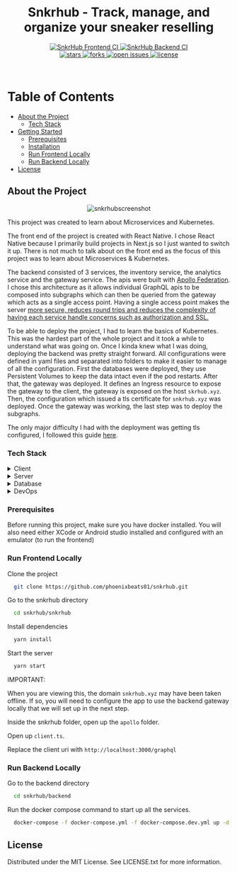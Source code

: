 <div align="center">

  <h1>Snkrhub - Track, manage, and organize your sneaker reselling</h1>

<!-- Badges -->
<p>
  <!-- Ci status -->
  <a href="https://github.com/phoenixbeats01/snkrhub/actions/workflows/frontend.yml">
    <img src="https://github.com/phoenixbeats01/snkrhub/actions/workflows/frontend.yml/badge.svg?style=flat-square" alt="SnkrHub Frontend CI" />
  </a>
  <a href="https://github.com/phoenixbeats01/snkrhub/actions/workflows/backend.yml">
    <img src="https://github.com/phoenixbeats01/snkrhub/actions/workflows/backend.yml/badge.svg?branch=master?style=flat-square" alt="SnkrHub Backend CI" />
  </a>
  
  <br />

  <!-- Repo info -->
  <a href="https://github.com/phoenixbeats01/snkrhub">
    <img src="https://img.shields.io/github/stars/phoenixbeats01/snkrhub?style=flat-square" alt="stars" />
  </a>
  <a href="https://github.com/phoenixbeats01/snkrhub/network/members">
    <img src="https://img.shields.io/github/forks/phoenixbeats01/snkrhub?style=flat-square" alt="forks" />
  </a>
  <a href="https://github.com/phoenixbeats01/snkrhub/issues/">
    <img src="https://img.shields.io/github/issues/phoenixbeats01/snkrhub?style=flat-square" alt="open issues" />
  </a>
  <a href="https://github.com/phoenixbeats01/snkrhub/blob/master/LICENSE">
    <img src="https://img.shields.io/badge/licence-MIT-brightgreen?style=flat-square" alt="license" />
  </a>
</p>
   
<!-- <h4>
    <a href="https://github.com/Louis3797/awesome-readme-template/">View Demo</a>
  <span> · </span>
    <a href="https://github.com/Louis3797/awesome-readme-template">Documentation</a>
  <span> · </span>
    <a href="https://github.com/Louis3797/awesome-readme-template/issues/">Report Bug</a>
  <span> · </span>
    <a href="https://github.com/Louis3797/awesome-readme-template/issues/">Request Feature</a>
  </h4> -->
</div>

<br />

<!-- Table of Contents -->

# Table of Contents

- [About the Project](#about-the-project)
  - [Tech Stack](#tech-stack)
- [Getting Started](#getting-started)
  - [Prerequisites](#prerequisites)
  - [Installation](#installation)
  - [Run Frontend Locally](#run-frontend-locally)
  - [Run Backend Locally](#run-backend-locally)
- [License](#license)

<!-- About the Project -->

## About the Project

<div align="center"> 
    <img src="https://i.ibb.co/hB6Jzfv/snkrhubscreenshot.png" alt="snkrhubscreenshot">
</div>

This project was created to learn about Microservices and Kubernetes.

The front end of the project is created with React Native. I chose React Native because I primarily build projects in Next.js so I just wanted to switch it up. There is not much to talk about on the front end as the focus of this project was to learn about Microservices & Kubernetes.

The backend consisted of 3 services, the inventory service, the analytics service and the gateway service. The apis were built with [Apollo Federation](https://www.apollographql.com/docs/federation/#:~:text=Apollo%20Federation%20is%20a%20powerful,Users). I chose this architecture as it allows individual GraphQL apis to be composed into subgraphs which can then be queried from the gateway which acts as a single access point. Having a single access point makes the server [more secure, reduces round trips and reduces the complexity of having each service handle concerns such as authorization and SSL.](https://docs.microsoft.com/en-us/dotnet/architecture/microservices/architect-microservice-container-applications/direct-client-to-microservice-communication-versus-the-api-gateway-pattern#why-consider-api-gateways-instead-of-direct-client-to-microservice-communication)

To be able to deploy the project, I had to learn the basics of Kubernetes. This was the hardest part of the whole project and it took a while to understand what was going on. Once I kinda knew what I was doing, deploying the backend was pretty straight forward. All configurations were defined in yaml files and separated into folders to make it easier to manage of all the configuration. First the databases were deployed, they use Persistent Volumes to keep the data intact even if the pod restarts. After that, the gateway was deployed. It defines an Ingress resource to expose the gateway to the client, the gateway is exposed on the host `skrhub.xyz`. Then, the configuration which issued a tls certificate for `snkrhub.xyz` was deployed. Once the gateway was working, the last step was to deploy the subgraphs.

The only major difficulty I had with the deployment was getting tls configured, I followed this guide [here](https://www.digitalocean.com/community/tutorials/how-to-set-up-an-nginx-ingress-with-cert-manager-on-digitalocean-kubernetes#step-6-issuing-staging-and-production-let-s-encrypt-certificates).

<!-- TechStack -->

### Tech Stack

<details>
  <summary>Client</summary>
  <ul>
    <li><a href="https://www.typescriptlang.org/">Typescript</a></li>
    <li><a href="https://reactnative.dev/">React Native</a></li>
    <li><a href="https://nativebase.io/">Nativebase</a></li>
    <li><a href="https://jestjs.io/">Jest</a></li>
  </ul>
</details>

<details>
  <summary>Server</summary>
  <ul>
    <li><a href="https://www.typescriptlang.org/">Typescript</a></li>
    <li><a href="https://expressjs.com/">Express.js</a></li>
    <li><a href="https://sequelize.org//">Sequelize</a></li>    
    <li><a href="https://www.apollographql.com/">Apollo</a></li>
    <li><a href="https://jestjs.io/">Jest</a></li>
  </ul>
</details>

<details>
<summary>Database</summary>
  <ul>
    <li><a href="https://www.postgresql.org/">PostgreSQL</a></li>
  </ul>
</details>

<details>
<summary>DevOps</summary>
  <ul>
    <li><a href="https://www.docker.com/">Docker</a></li>
    <li><a href="https://docs.github.com/en/actions/">Github Actions</a></li>
    <li><a href="https://kubernetes.io/">Kubernetes</a></li>
  </ul>
</details>

<!-- Prerequisites -->

### Prerequisites

Before running this project, make sure you have docker installed.
You will also need either XCode or Android studio installed and configured with an emulator (to run the frontend)

<!-- Run Frontend Locally -->

### Run Frontend Locally

Clone the project

```bash
  git clone https://github.com/phoenixbeats01/snkrhub.git
```

Go to the snkrhub directory

```bash
  cd snkrhub/snkrhub
```

Install dependencies

```bash
  yarn install
```

Start the server

```bash
  yarn start
```

IMPORTANT:

When you are viewing this, the domain `snkrhub.xyz` may have been taken offline. If so, you will need to configure the app to use the backend gateway locally that we will set up in the next step.

Inside the snkrhub folder, open up the `apollo` folder.

Open up `client.ts`.

Replace the client uri with `http://localhost:3000/graphql`

<!-- Run Backend Locally -->

### Run Backend Locally

Go to the backend directory

```bash
  cd snkrhub/backend
```

Run the docker compose command to start up all the services.

```bash
  docker-compose -f docker-compose.yml -f docker-compose.dev.yml up -d --build
```

<!-- License -->

## License

Distributed under the MIT License. See LICENSE.txt for more information.
